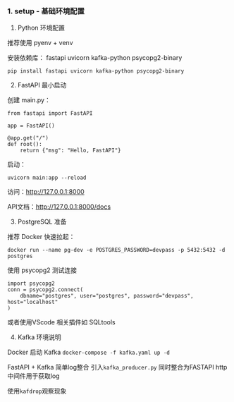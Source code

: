 ### 1. setup - 基础环境配置
1. Python 环境配置

推荐使用 pyenv + venv

安装依赖库：
fastapi uvicorn kafka-python psycopg2-binary
```
pip install fastapi uvicorn kafka-python psycopg2-binary
```
2. FastAPI 最小启动

创建 main.py：
```
from fastapi import FastAPI

app = FastAPI()

@app.get("/")
def root():
    return {"msg": "Hello, FastAPI"}

```
启动：

`uvicorn main:app --reload`


访问：http://127.0.0.1:8000

API文档：http://127.0.0.1:8000/docs

3. PostgreSQL 准备

推荐 Docker 快速拉起：

`docker run --name pg-dev -e POSTGRES_PASSWORD=devpass -p 5432:5432 -d postgres`


使用 psycopg2 测试连接

```
import psycopg2
conn = psycopg2.connect(
    dbname="postgres", user="postgres", password="devpass", host="localhost"
)
```

或者使用VScode 相关插件如 SQLtools

4. Kafka 环境说明

Docker 启动 Kafka
`docker-compose -f kafka.yaml up -d`

FastAPI + Kafka 简单log整合
引入`kafka_producer.py` 同时整合为FASTAPI http中间件用于获取log

使用`kafdrop`观察现象
